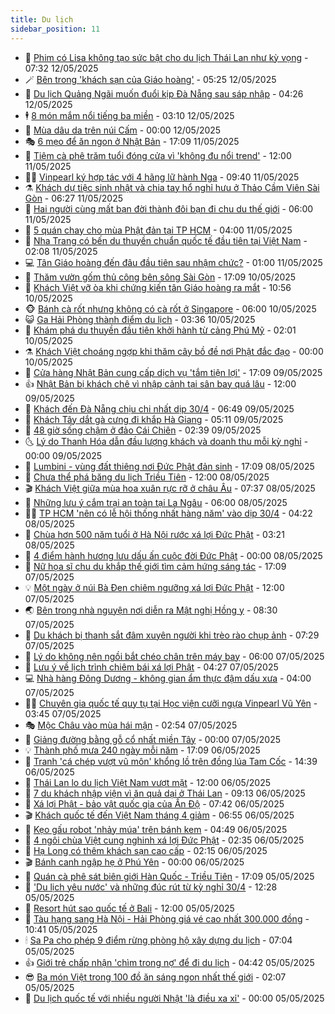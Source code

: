 ```yaml
---
title: Du lịch
sidebar_position: 11
---
```


<!-- vnexpress-du-lich:START -->
- 💂 [Phim có Lisa không tạo sức bật cho du lịch Thái Lan như kỳ vọng](https://vnexpress.net/phim-co-lisa-khong-tao-suc-bat-cho-du-lich-thai-lan-nhu-ky-vong-4884645.html) - 07:32 12/05/2025
- 🪄 [Bên trong &#39;khách sạn của Giáo hoàng&#39;](https://vnexpress.net/ben-trong-khach-san-cua-giao-hoang-4884616.html) - 05:25 12/05/2025
- 🦅 [Du lịch Quảng Ngãi muốn đuổi kịp Đà Nẵng sau sáp nhập](https://vnexpress.net/du-lich-quang-ngai-muon-duoi-kip-da-nang-sau-sap-nhap-4884603.html) - 04:26 12/05/2025
- 🕴 [8 món mắm nổi tiếng ba miền](https://vnexpress.net/8-mon-mam-noi-tieng-ba-mien-4884519.html) - 03:10 12/05/2025
- 👀 [Mùa dâu da trên núi Cấm](https://vnexpress.net/mua-dau-da-tren-nui-cam-4882774.html) - 00:00 12/05/2025
- 🎭 [6 mẹo để ăn ngon ở Nhật Bản](https://vnexpress.net/6-meo-de-an-ngon-o-nhat-ban-4884000.html) - 17:09 11/05/2025
- 🦒 [Tiệm cà phê trăm tuổi đóng cửa vì &#39;không đu nổi trend&#39;](https://vnexpress.net/tiem-ca-phe-tram-tuoi-dong-cua-vi-khong-du-noi-trend-4884378.html) - 12:00 11/05/2025
- 👨‍🏫 [Vinpearl ký hợp tác với 4 hãng lữ hành Nga](https://vnexpress.net/vinpearl-ky-hop-tac-voi-4-hang-lu-hanh-nga-4884420.html) - 09:40 11/05/2025
- ⚗️ [Khách dự tiệc sinh nhật và chia tay hổ nghỉ hưu ở Thảo Cầm Viên Sài Gòn](https://vnexpress.net/khach-du-tiec-sinh-nhat-va-chia-tay-ho-nghi-huu-o-thao-cam-vien-sai-gon-4884371.html) - 06:27 11/05/2025
- 🥸 [Hai người cùng mất bạn đời thành đôi bạn đi chu du thế giới](https://vnexpress.net/hai-nguoi-cung-mat-ban-doi-thanh-doi-ban-di-chu-du-the-gioi-4884139.html) - 06:00 11/05/2025
- 🤠 [5 quán chay cho mùa Phật đản tại TP HCM](https://vnexpress.net/5-quan-chay-cho-mua-phat-dan-tai-tp-hcm-4883606.html) - 04:00 11/05/2025
- 🚀 [Nha Trang có bến du thuyền chuẩn quốc tế đầu tiên tại Việt Nam](https://vnexpress.net/nha-trang-co-ben-du-thuyen-chuan-quoc-te-dau-tien-tai-viet-nam-4884241.html) - 02:08 11/05/2025
- 💻 [Tân Giáo hoàng đến đâu đầu tiên sau nhậm chức?](https://vnexpress.net/tan-giao-hoang-den-dau-dau-tien-sau-nham-chuc-4884070.html) - 01:00 11/05/2025
- 💼 [Thăm vườn gốm thủ công bên sông Sài Gòn](https://vnexpress.net/tham-vuon-gom-thu-cong-ben-song-sai-gon-4883356.html) - 17:09 10/05/2025
- 🤡 [Khách Việt vỡ òa khi chứng kiến tân Giáo hoàng ra mắt](https://vnexpress.net/khach-viet-vo-oa-khi-chung-kien-tan-giao-hoang-ra-mat-4884119.html) - 10:56 10/05/2025
- 🐵 [Bánh cà rốt nhưng không có cà rốt ở Singapore](https://vnexpress.net/banh-ca-rot-nhung-khong-co-ca-rot-o-singapore-4883708.html) - 06:00 10/05/2025
- 😺 [Ga Hải Phòng thành điểm du lịch](https://vnexpress.net/ga-hai-phong-thanh-diem-du-lich-4884043.html) - 03:36 10/05/2025
- 🌈 [Khám phá du thuyền đầu tiên khởi hành từ cảng Phú Mỹ](https://vnexpress.net/kham-pha-du-thuyen-dau-tien-khoi-hanh-tu-cang-phu-my-4883398.html) - 02:01 10/05/2025
- ⚗️ [Khách Việt choáng ngợp khi thăm cây bồ đề nơi Phật đắc đạo](https://vnexpress.net/khach-viet-choang-ngop-khi-tham-cay-bo-de-noi-phat-dac-dao-4883322.html) - 00:00 10/05/2025
- 👀 [Cửa hàng Nhật Bản cung cấp dịch vụ &#39;tắm tiện lợi&#39;](https://vnexpress.net/cua-hang-nhat-ban-cung-cap-dich-vu-tam-tien-loi-4883846.html) - 17:09 09/05/2025
- 👍 [Nhật Bản bị khách chê vì nhập cảnh tại sân bay quá lâu](https://vnexpress.net/nhat-ban-bi-khach-che-vi-nhap-canh-tai-san-bay-qua-lau-4883742.html) - 12:00 09/05/2025
- 💄 [Khách đến Đà Nẵng chịu chi nhất dịp 30/4](https://vnexpress.net/khach-den-da-nang-chiu-chi-nhat-dip-30-4-4883569.html) - 06:49 09/05/2025
- 🥷 [Khách Tây dắt gà cưng đi khắp Hà Giang](https://vnexpress.net/khach-tay-dat-ga-cung-di-khap-ha-giang-4883581.html) - 05:11 09/05/2025
- 📝 [48 giờ sống chậm ở đảo Cái Chiên](https://vnexpress.net/48-gio-song-cham-o-dao-cai-chien-4882815.html) - 02:39 09/05/2025
- 🌜 [Lý do Thanh Hóa dẫn đầu lượng khách và doanh thu mỗi kỳ nghỉ](https://vnexpress.net/ly-do-thanh-hoa-dan-dau-luong-khach-va-doanh-thu-moi-ky-nghi-4883125.html) - 00:00 09/05/2025
- 📝 [Lumbini - vùng đất thiêng nơi Đức Phật đản sinh](https://vnexpress.net/lumbini-vung-dat-thieng-noi-duc-phat-dan-sinh-4882845.html) - 17:09 08/05/2025
- 🧰 [Chưa thể phá băng du lịch Triều Tiên](https://vnexpress.net/chua-the-pha-bang-du-lich-trieu-tien-4883162.html) - 12:00 08/05/2025
- 🎬 [Khách Việt giữa mùa hoa xuân rực rỡ ở châu Âu](https://vnexpress.net/khach-viet-giua-mua-hoa-xuan-ruc-ro-o-chau-au-4881055.html) - 07:37 08/05/2025
- 🧐 [Những lưu ý cắm trại an toàn tại La Ngâu](https://vnexpress.net/nhung-luu-y-cam-trai-an-toan-tai-la-ngau-4881211.html) - 06:00 08/05/2025
- 👨‍🏫 [TP HCM &#39;nên có lễ hội thống nhất hàng năm&#39; vào dịp 30/4](https://vnexpress.net/tp-hcm-nen-co-le-hoi-thong-nhat-hang-nam-vao-dip-30-4-4883202.html) - 04:22 08/05/2025
- 🦣 [Chùa hơn 500 năm tuổi ở Hà Nội rước xá lợi Đức Phật](https://vnexpress.net/chua-hon-500-nam-tuoi-o-ha-noi-ruoc-xa-loi-duc-phat-4882802.html) - 03:21 08/05/2025
- 🌋 [4 điểm hành hương lưu dấu ấn cuộc đời Đức Phật](https://vnexpress.net/4-diem-hanh-huong-luu-dau-an-cuoc-doi-duc-phat-4882738.html) - 00:00 08/05/2025
- 🦄 [Nữ họa sĩ chu du khắp thế giới tìm cảm hứng sáng tác](https://vnexpress.net/nu-hoa-si-chu-du-khap-the-gioi-tim-cam-hung-sang-tac-4882805.html) - 17:09 07/05/2025
- 💡 [Một ngày ở núi Bà Đen chiêm ngưỡng xá lợi Đức Phật](https://vnexpress.net/mot-ngay-o-nui-ba-den-chiem-nguong-xa-loi-duc-phat-4882400.html) - 12:00 07/05/2025
- 🌏 [Bên trong nhà nguyện nơi diễn ra Mật nghị Hồng y](https://vnexpress.net/ben-trong-nha-nguyen-noi-dien-ra-mat-nghi-hong-y-4882745.html) - 08:30 07/05/2025
- 💂 [Du khách bị thanh sắt đâm xuyên người khi trèo rào chụp ảnh](https://vnexpress.net/du-khach-bi-thanh-sat-dam-xuyen-nguoi-khi-treo-rao-chup-anh-4882727.html) - 07:29 07/05/2025
- 🤩 [Lý do không nên ngồi bắt chéo chân trên máy bay](https://vnexpress.net/ly-do-khong-nen-ngoi-bat-cheo-chan-tren-may-bay-4882600.html) - 06:00 07/05/2025
- 💪 [Lưu ý về lịch trình chiêm bái xá lợi Phật](https://vnexpress.net/luu-y-ve-lich-trinh-chiem-bai-xa-loi-phat-4882640.html) - 04:27 07/05/2025
- 💻 [Nhà hàng Đông Dương - không gian ẩm thực đậm dấu xưa](https://vnexpress.net/nha-hang-dong-duong-khong-gian-am-thuc-dam-dau-xua-4882658.html) - 04:00 07/05/2025
- 🧑‍💻 [Chuyên gia quốc tế quy tụ tại Học viện cưỡi ngựa Vinpearl Vũ Yên](https://vnexpress.net/chuyen-gia-quoc-te-quy-tu-tai-hoc-vien-cuoi-ngua-vinpearl-vu-yen-4882594.html) - 03:45 07/05/2025
- 🎭 [Mộc Châu vào mùa hái mận](https://vnexpress.net/moc-chau-vao-mua-hai-man-4881740.html) - 02:54 07/05/2025
- 🧐 [Giảng đường bằng gỗ cổ nhất miền Tây](https://vnexpress.net/giang-duong-bang-go-co-nhat-mien-tay-4882387.html) - 00:00 07/05/2025
- 💡 [Thành phố mưa 240 ngày mỗi năm](https://vnexpress.net/thanh-pho-mua-240-ngay-moi-nam-4882231.html) - 17:09 06/05/2025
- 🌊 [Tranh &#39;cá chép vượt vũ môn&#39; khổng lồ trên đồng lúa Tam Cốc](https://vnexpress.net/tranh-ca-chep-vuot-vu-mon-khong-lo-tren-dong-lua-tam-coc-4882378.html) - 14:39 06/05/2025
- 🎃 [Thái Lan lo du lịch Việt Nam vượt mặt](https://vnexpress.net/thai-lan-lo-du-lich-viet-nam-vuot-mat-4882282.html) - 12:00 06/05/2025
- 🧠 [7 du khách nhập viện vì ăn quả dại ở Thái Lan](https://vnexpress.net/7-du-khach-nhap-vien-vi-an-qua-dai-o-thai-lan-4882372.html) - 09:13 06/05/2025
- 💄 [Xá lợi Phật - bảo vật quốc gia của Ấn Độ](https://vnexpress.net/xa-loi-phat-bao-vat-quoc-gia-cua-an-do-4881714.html) - 07:42 06/05/2025
- 🎬 [Khách quốc tế đến Việt Nam tháng 4 giảm](https://vnexpress.net/khach-quoc-te-den-viet-nam-thang-4-giam-4882140.html) - 06:55 06/05/2025
- 🐻 [Kẹo gấu robot &#39;nhảy múa&#39; trên bánh kem](https://vnexpress.net/keo-gau-robot-nhay-mua-tren-banh-kem-4882114.html) - 04:49 06/05/2025
- 🌝 [4 ngôi chùa Việt cung nghinh xá lợi Đức Phật](https://vnexpress.net/4-ngoi-chua-viet-cung-nghinh-xa-loi-duc-phat-4882026.html) - 02:35 06/05/2025
- 🤩 [Hạ Long có thêm khách sạn cao cấp](https://vnexpress.net/ha-long-co-them-khach-san-cao-cap-4881945.html) - 02:15 06/05/2025
- 🎬 [Bánh canh ngập hẹ ở Phú Yên](https://vnexpress.net/banh-canh-ngap-he-o-phu-yen-4881266.html) - 00:00 06/05/2025
- 🦩 [Quán cà phê sát biên giới Hàn Quốc - Triều Tiên](https://vnexpress.net/quan-ca-phe-sat-bien-gioi-han-quoc-trieu-tien-4881924.html) - 17:09 05/05/2025
- 🦍 [&#39;Du lịch yêu nước&#39; và những đúc rút từ kỳ nghỉ 30/4](https://vnexpress.net/du-lich-yeu-nuoc-va-nhung-duc-rut-tu-ky-nghi-30-4-4881956.html) - 12:28 05/05/2025
- 👀 [Resort hút sao quốc tế ở Bali](https://vnexpress.net/resort-hut-sao-quoc-te-o-bali-4881627.html) - 12:00 05/05/2025
- 🧰 [Tàu hạng sang Hà Nội - Hải Phòng giá vé cao nhất 300.000 đồng](https://vnexpress.net/tau-hang-sang-ha-noi-hai-phong-gia-ve-cao-nhat-300-000-dong-4881909.html) - 10:41 05/05/2025
- 🕯 [Sa Pa cho phép 9 điểm rừng phòng hộ xây dựng du lịch](https://vnexpress.net/sa-pa-cho-phep-9-diem-rung-phong-ho-xay-dung-du-lich-4881751.html) - 07:04 05/05/2025
- 👍 [Giới trẻ chấp nhận &#39;chìm trong nợ&#39; để đi du lịch](https://vnexpress.net/gioi-tre-chap-nhan-chim-trong-no-de-di-du-lich-4881634.html) - 04:42 05/05/2025
- 😎 [Ba món Việt trong 100 đồ ăn sáng ngon nhất thế giới](https://vnexpress.net/ba-mon-viet-trong-100-do-an-sang-ngon-nhat-the-gioi-4881472.html) - 02:07 05/05/2025
- 🐘 [Du lịch quốc tế với nhiều người Nhật &#39;là điều xa xỉ&#39;](https://vnexpress.net/du-lich-quoc-te-voi-nhieu-nguoi-nhat-la-dieu-xa-xi-4881297.html) - 00:00 05/05/2025<!-- vnexpress-du-lich:END -->
